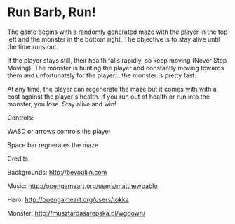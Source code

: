 # Run Barb, Run!
The game begins with a randomly generated maze with the player in the top left and the monster in the bottom right. The objective is to stay alive until the time runs out.

If the player stays still, their health falls rapidly, so keep moving (Never Stop Moving). The monster is hunting the player and constantly moving towards them and unfortunately for the player... the monster is pretty fast.

At any time, the player can regenerate the maze but it comes with with a cost against the player's health. If you run out of health or run into the monster, you lose. Stay alive and win!




Controls:

WASD or arrows controls the player

Space bar regnerates the maze



Credits:

Backgrounds: http://bevouliin.com

Music: http://opengameart.org/users/matthewpablo

Hero: http://opengameart.org/users/tokka

Monster: http://musztardasarepska.pl/wgdown/
